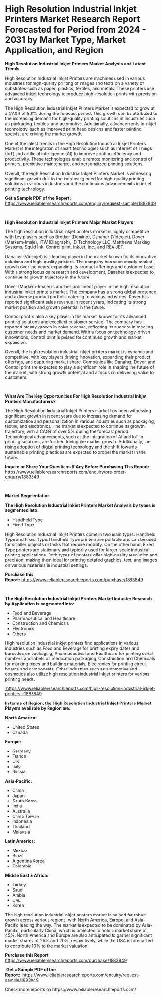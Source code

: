 <p><h1>High Resolution Industrial Inkjet Printers Market Research Report Forecasted for Period from 2024 -  2031 by Market Type, Market Application, and Region</h1></p><p><strong>High Resolution Industrial Inkjet Printers Market Analysis and Latest Trends</strong></p>
<p><p>High Resolution Industrial Inkjet Printers are machines used in various industries for high-quality printing of images and texts on a variety of substrates such as paper, plastics, textiles, and metals. These printers use advanced inkjet technology to produce high-resolution prints with precision and accuracy.</p><p>The High Resolution Industrial Inkjet Printers Market is expected to grow at a CAGR of 8.8% during the forecast period. This growth can be attributed to the increasing demand for high-quality printing solutions in industries such as packaging, textiles, and automotive. Additionally, advancements in inkjet technology, such as improved print head designs and faster printing speeds, are driving the market growth.</p><p>One of the latest trends in the High Resolution Industrial Inkjet Printers Market is the integration of smart technologies such as Internet of Things (IoT) and artificial intelligence (AI) to improve printing efficiency and productivity. These technologies enable remote monitoring and control of printers, predictive maintenance, and personalized printing solutions.</p><p>Overall, the High Resolution Industrial Inkjet Printers Market is witnessing significant growth due to the increasing need for high-quality printing solutions in various industries and the continuous advancements in inkjet printing technology.</p></p>
<p><strong>Get a Sample PDF of the Report:&nbsp;</strong> <a href="https://www.reliableresearchreports.com/enquiry/request-sample/1883849">https://www.reliableresearchreports.com/enquiry/request-sample/1883849</a></p>
<p>&nbsp;</p>
<p><strong>High Resolution Industrial Inkjet Printers Major Market Players</strong></p>
<p><p>The high resolution industrial inkjet printers market is highly competitive with key players such as Brother (Domino), Danaher (Videojet), Dover (Markem-Imaje), ITW (Diagraph), ID Technology LLC, Matthews Marking Systems, Squid Ink, Control print, InkJet, Inc., and REA JET.</p><p>Danaher (Videojet) is a leading player in the market known for its innovative solutions and high-quality printers. The company has seen steady market growth over the years, expanding its product offerings and customer base. With a strong focus on research and development, Danaher is expected to continue its growth trajectory in the future.</p><p>Dover (Markem-Imaje) is another prominent player in the high resolution industrial inkjet printers market. The company has a strong global presence and a diverse product portfolio catering to various industries. Dover has reported significant sales revenue in recent years, indicating its strong market position and growth potential in the future.</p><p>Control print is also a key player in the market, known for its advanced printing solutions and excellent customer service. The company has reported steady growth in sales revenue, reflecting its success in meeting customer needs and market demand. With a focus on technology-driven innovations, Control print is poised for continued growth and market expansion.</p><p>Overall, the high resolution industrial inkjet printers market is dynamic and competitive, with key players driving innovation, expanding their product offerings, and capturing market share. Companies like Danaher, Dover, and Control print are expected to play a significant role in shaping the future of the market, with strong growth potential and a focus on delivering value to customers.</p></p>
<p>&nbsp;</p>
<p><strong>What Are The Key Opportunities For High Resolution Industrial Inkjet Printers Manufacturers?</strong></p>
<p><p>The High Resolution Industrial Inkjet Printers market has been witnessing significant growth in recent years due to increasing demand for customization and personalization in various industries such as packaging, textile, and electronics. The market is expected to continue its growth trajectory, with a CAGR of over 5% during the forecast period. Technological advancements, such as the integration of AI and IoT in printing solutions, are further driving the market growth. Additionally, the rising adoption of digital printing technology and the shift towards sustainable printing practices are expected to propel the market in the future.</p></p>
<p><strong>Inquire or Share Your Questions If Any Before Purchasing This Report:</strong> <a href="https://www.reliableresearchreports.com/enquiry/pre-order-enquiry/1883849">https://www.reliableresearchreports.com/enquiry/pre-order-enquiry/1883849</a></p>
<p>&nbsp;</p>
<p><strong>Market Segmentation</strong></p>
<p><strong>The High Resolution Industrial Inkjet Printers Market Analysis by types is segmented into:</strong></p>
<p><ul><li>Handheld Type</li><li>Fixed Type</li></ul></p>
<p><p>High Resolution Industrial Inkjet Printers come in two main types: Handheld Type and Fixed Type. Handheld Type printers are portable and can be used for smaller projects or tasks that require mobility. On the other hand, Fixed Type printers are stationary and typically used for larger-scale industrial printing applications. Both types of printers offer high-quality resolution and precision, making them ideal for printing detailed graphics, text, and images on various materials in industrial settings.</p></p>
<p><strong>Purchase this Report:&nbsp;</strong><a href="https://www.reliableresearchreports.com/purchase/1883849">https://www.reliableresearchreports.com/purchase/1883849</a></p>
<p>&nbsp;</p>
<p><strong>The High Resolution Industrial Inkjet Printers Market Industry Research by Application is segmented into:</strong></p>
<p><ul><li>Food and Beverage</li><li>Pharmaceutical and Healthcare</li><li>Construction and Chemicals</li><li>Electronics</li><li>Others</li></ul></p>
<p><p>High resolution industrial inkjet printers find applications in various industries such as Food and Beverage for printing expiry dates and barcodes on packaging, Pharmaceutical and Healthcare for printing serial numbers and labels on medication packaging, Construction and Chemicals for marking pipes and building materials, Electronics for printing circuit boards and components. Other industries such as automotive and cosmetics also utilize high resolution industrial inkjet printers for various printing needs.</p></p>
<p><a href="https://www.reliableresearchreports.com/high-resolution-industrial-inkjet-printers-r1883849">&nbsp;https://www.reliableresearchreports.com/high-resolution-industrial-inkjet-printers-r1883849</a></p>
<p><strong>In terms of Region, the High Resolution Industrial Inkjet Printers Market Players available by Region are:</strong></p>
<p>
    <p> <strong> North America: </strong>
        <ul>
            <li>United States</li>
            <li>Canada</li>
        </ul>
        </p> 
    <p> <strong> Europe: </strong>
        <ul>
            <li>Germany</li>
            <li>France</li>
            <li>U.K.</li>
            <li>Italy</li>
            <li>Russia</li>
        </ul>
        </p> 
    <p> <strong> Asia-Pacific: </strong>
        <ul>
            <li>China</li>
            <li>Japan</li>
            <li>South Korea</li>
            <li>India</li>
            <li>Australia</li>
            <li>China Taiwan</li>
            <li>Indonesia</li>
            <li>Thailand</li>
            <li>Malaysia</li>
        </ul>
        </p> 
    <p> <strong> Latin America: </strong>
        <ul>
            <li>Mexico</li>
            <li>Brazil</li>
            <li>Argentina Korea</li>
            <li>Colombia</li>
        </ul>
        </p> 
    <p> <strong> Middle East & Africa: </strong>
        <ul>
            <li>Turkey</li>
            <li>Saudi</li>
            <li>Arabia</li>
            <li>UAE</li>
            <li>Korea</li>
        </ul>
    </p>
    </p>
<p><p>The high resolution industrial inkjet printers market is poised for robust growth across various regions, with North America, Europe, and Asia-Pacific leading the way. The market is expected to be dominated by Asia-Pacific, particularly China, which is projected to hold a market share of 45%. North America and Europe are also anticipated to garner significant market shares of 25% and 20%, respectively, while the USA is forecasted to contribute 10% to the market valuation.</p></p>
<p><strong>Purchase this Report: </strong><a href="https://www.reliableresearchreports.com/purchase/1883849">https://www.reliableresearchreports.com/purchase/1883849</a></p>
<p>&nbsp;<strong>Get a Sample PDF of the Report:&nbsp;&nbsp;</strong><a href="https://www.reliableresearchreports.com/enquiry/request-sample/1883849">https://www.reliableresearchreports.com/enquiry/request-sample/1883849</a></p>
<p><strong></strong></p>
<p>Check more reports on https://www.reliableresearchreports.com/</p>